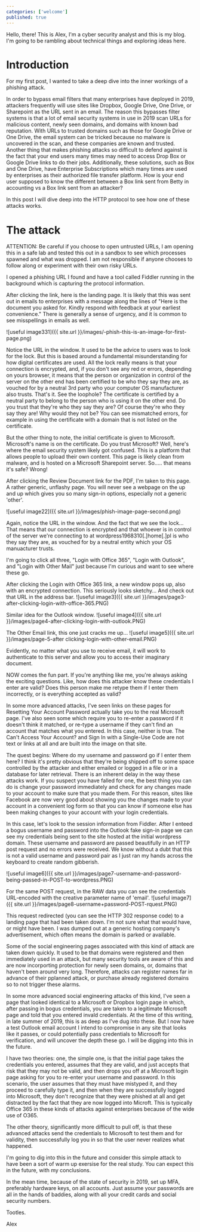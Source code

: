 ```yaml
---
categories: ['welcome']
published: true
---
```


Hello, there! This is Alex, I'm a cyber security analyst and this is my blog. I'm going to be rambling about technical things and exploring ideas here.

# Introduction
For my first post, I wanted to take a deep dive into the inner workings of a phishing attack.

In order to bypass email filters that many enterprises have deployed in 2019, attackers frequently will use sites like Dropbox, Google Drive, One Drive, or Sharepoint as the URL sent in an email. The reason this bypasses filter systems is that a lot of email security systems in use in 2019 scan URLs for malicious content, newly seen domains, and domains with known bad reputation. With URLs to trusted domains such as those for Google Drive or One Drive, the email system can be tricked because no malware is uncovered in the scan, and these companies are known and trusted. Another thing that makes phishing attacks so difficult to defend against is the fact that your end users many times may need to access Drop Box or Google Drive links to do their jobs. Additionally, these solutions, such as Box and One Drive, have Enterprise Subscriptions which many times are used by enterprises as their authorized file transfer platform. How is your end user supposed to know the different between a Box link sent from Betty in accounting vs a Box link sent from an attacker?

In this post I will dive deep into the HTTP protocol to see how one of these attacks works.

# The attack

ATTENTION: Be careful if you choose to open untrusted URLs, I am opening this in a safe lab and tested this out in a sandbox to see which processes spawned and what was dropped. I am not responsible if anyone chooses to follow along or experiment with their own risky URLs.

I opened a phishing URL I found and have a tool called Fiddler running in the background which is capturing the protocol information. 

After clicking the link, here is the landing page. It is likely that this was sent out in emails to enterprises with a message along the lines of "Here is the document you asked for. Kindly respond with feedback at your earliest convenience." There is generally a sense of urgency, and it is common to see misspellings in emails as well. 

![useful image331]({{ site.url }}/images/-phish-this-is-an-image-for-first-page.png)

Notice the URL in the window. It used to be the advice to users was to look for the lock. But this is based around a fundamental misunderstanding for how digital certificates are used. All the lock really means is that your connection is encrypted, and, if you don't see any red or errors, depending on yours browser, it means that the person or organization in control of the server on the other end has been certified to be who they say they are, as vouched for by a neutral 3rd party who your computer OS manufacturer also trusts. That's it. See the loophole? The certificate is certified by a neutral party to belong to the person who is using it on the other end. Do you trust that they're who they say they are? Of course they're who they say they are! Why would they not be? You can see mismatched errors, for example in using the certificate with a domain that is not listed on the certificate.

But the other thing to note, the initial certificate is given to Microsoft. Microsoft's name is on the certificate. Do you trust Microsoft? Well, here's where the email security system likely got confused. This is a platform that allows people to upload their own content. This page is likely clean from malware, and is hosted on a Microsoft Sharepoint server. So..... that means it's safe? Wrong!




After clicking the Review Document link for the PDF, I'm taken to this page. A rather generic, unflashy page. You will never see a webpage on the up and up which gives you so many sign-in options, especially not a generic 'other'.

![useful image22]({{ site.url }}/images/phish-image-page-second.png)

Again, notice the URL in the window. And the fact that we see the lock... That means that our connection is encrypted and that whoever is in control of the server we're connecting to at wordpress1968310[.]home[.]pl is who they say they are, as vouched for by a neutral entity which your OS manuacturer trusts.

I'm going to click all three, "Login with Office 365", "Login with Outlook", and "Login with Other Mail" just because I'm curious and want to see where these go.

After clicking the Login with Office 365 link, a new window pops up, also with an encrypted connection. This seriously looks sketchy... And check out that URL in the address bar.
![useful image3]({{ site.url }}/images/page3-after-clicking-login-with-office-365.PNG)

Similar idea for the Outlook window. 
![useful image4]({{ site.url }}/images/page4-after-clicking-login-with-outlook.PNG)

The Other Email link, this one just cracks me up...
![useful image5]({{ site.url }}/images/page-5-after clicking-login-with-other-email.PNG)

Evidently, no matter what you use to receive email, it will work to authenticate to this server and allow you to access their imaginary document.




NOW comes the fun part. If you're anything like me, you're always asking the exciting questions. Like, how does this attacker know these credentials I enter are valid? Does this person make me retype them if I enter them incorrectly, or is everything accepted as valid?

In some more advanced attacks, I've seen links on these pages for Resetting Your Account Password actually take you to the real Microsoft page. I've also seen some which require you to re-enter a password if it doesn't think it matched, or re-type a username if they can't find an account that matches what you entered. In this case, neither is true. The Can't Access Your Account? and Sign In with a Single-Use Code are not text or links at all and are built into the image on that site.


The quest begins: Where do my username and password go if I enter them here? I think it's pretty obvious that they're being shipped off to some space controlled by the attacker and either emailed or logged in a file or in a database for later retrieval. There is an inherent delay in the way these attacks work. If you suspect you have falled for one, the best thing you can do is change your password immediately and check for any changes made to your account to make sure that you made them. For this reason, sites like Facebook are now very good about showing you the changes made to your account in a convenient log form so that you can know if someone else has been making changes to your account with your login credentials.



In this case, let's look to the session information from Fiddler. After I enteed a bogus username and password into the Outlook fake sign-in page we can see my credentials being sent to the site hosted at the initial wordpress domain. These username and password are passed beautifully in an HTTP post request and no errors were received. We know without a dubt that this is not a valid username and password pair as I just ran my hands across the keyboard to create random gibberish.

![useful image6]({{ site.url }}/images/page7-username-and-password-being-passed-in-POST-to-wordpress.PNG)


For the same POST request, in the RAW data you can see the credentials URL-encoded with the creative parameter name of 'email'.
![useful image7]({{ site.url }}/images/page8-username+password-POST-rquest.PNG)

This request redirected (you can see the HTTP 302 response code) to a landing page that had been taken down. I'm not sure what that would have, or might have been. I was dumped out at a generic hosting company's advertisement, which often means the domain is parked or available.

Some of the social engineering pages associated with this kind of attack are taken down quickly. It used to be that domains were registered and then immediately used in an attack, but many security tools are aware of this and are now incorporting protection for newly seen domains, or, domains that haven't been around very long. Therefore, attacks can register names far in advance of their pplanned attack, or purchase already registered domains so to not trigger these alarms.

In some more advanced social engineering attacks of this kind, I've seen a page that looked identical to a Microsoft or Dropbox login page in which, after passing in bogus credentials, you are taken to a legitimate Microsoft page and told that you entered invald credentials. At the time of this writing, in late summer of 2019, this is as deep as I've dug into these. But I now have a test Outlook email account I intend to compromise in any site that looks like it passes, or could potentially pass credentials to Microsoft for verification, and will uncover the depth these go. I will be digging into this in the future.

I have two theories: one, the simple one, is that the initial page takes the credentials you entered, assumes that they are valid, and just accepts that risk  that they may not be valid, and then drops you off at a Microsoft login page asking for you to re-enter your username and password. In this scenario, the user assumes that they must have mistyped it, and they proceed to carefully type it, and then when they are successfully logged into Microsoft, they don't recognize that they were phished at all and get distracted by the fact that they are now logged into Microft. This is typically Office 365 in these kinds of attacks against enterprises because of the wide use of O365.

The other theory, significantly more difficult to pull off, is that these advanced attacks send the credentials to Microsoft to test them and for validity, then successfully log you in so that the user never realizes what happened.  

I'm going to dig into this in the future and consider this simple attack to have been a sort of warm up exersise for the real study. You can expect this in the future, with my conclusions.

In the mean time, because of the state of security in 2019, set up MFA, preferably hardware keys, on all accounts. Just assume your passwords are all in the hands of baddies, along with all your credit cards and social security numbers.

Tootles.

Alex

